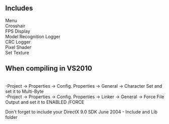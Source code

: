 <h2>Includes</h2>
Menu <br/>
Crosshair <br/>
FPS Display <br/>
Model Recognition Logger <br/>
CRC Logger <br/>
Pixel Shader <br/>
Set Texture <br/>

<h2> When compiling in VS2010 </h2> <br />
-Project -> Properties -> Config. Properties -> General -> Character Set and set it to Multi-Byte <br />
-Project -> Properties -> Config. Properties -> Linker -> General -> Force File Output and set it to ENABLED /FORCE <br />

Don't forget to include your DirectX 9.0 SDK June 2004 - Include and Lib folder 